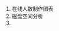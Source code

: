 <!--
 Copyright (c) 2025 Kk

 This software is released under the MIT License.
 https://opensource.org/licenses/MIT
-->

1. 在线人数制作图表
2. 磁盘空间分析
3. 